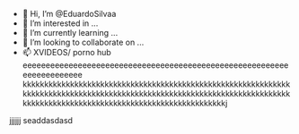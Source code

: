 - 👋 Hi, I’m @EduardoSilvaa
- 👀 I’m interested in ...
- 🌱 I’m currently learning ...
- 💞️ I’m looking to collaborate on ...
- 📫 
XVIDEOS/ porno hub
eeeeeeeeeeeeeeeeeeeeeeeeeeeeeeeeeeeeeeeeeeeeeeeeeeeeeeeeeeeeeeeeeeeeeee kkkkkkkkkkkkkkkkkkkkkkkkkkkkkkkkkkkkkkkkkkkkkkkkkkkkkkkkkkkkkkkkkkkkkkkkkkkkkkkkkkkkkkkkkkkkkkkkkkkkkkkkkkkkkkkkkkkkkkkkkkkkkkkkkkkkkkkkkkkkkkkkkkkkkkkkkkkkkkkkkkkkkkkkkkkj
<!---
EduardoSilvaa/EduardoSilvaa is a ✨ special ✨ repository because its `README.md` (this file) appears on your GitHub profile.
You can click the Preview link to take a look at your changes.
--->
jjjjjj
seaddasdasd
